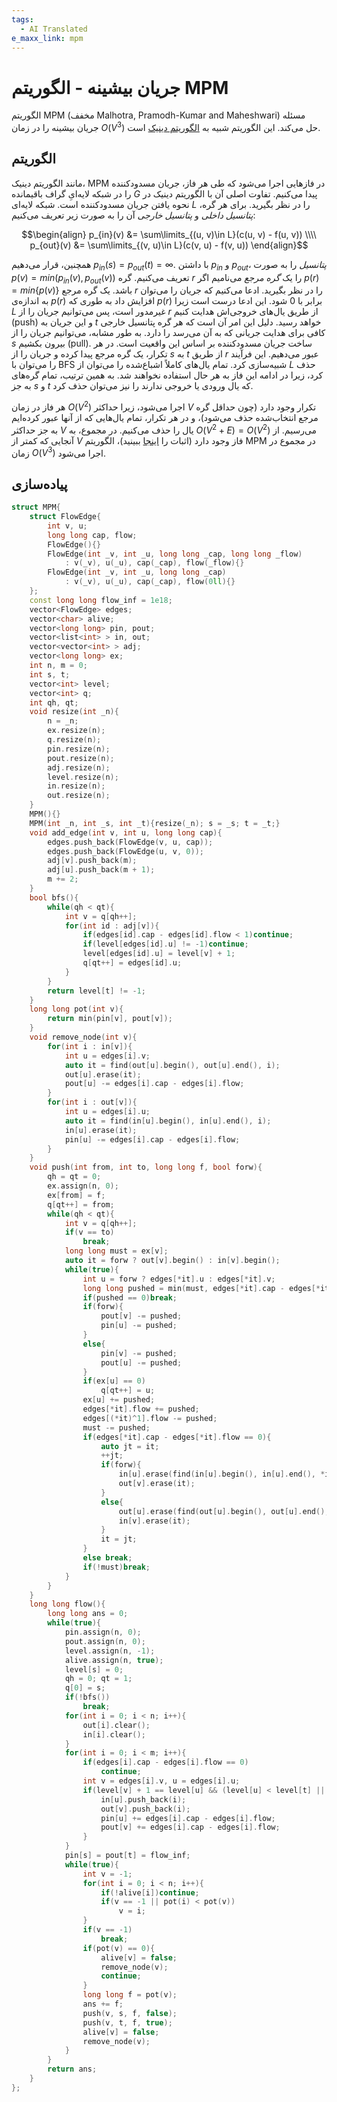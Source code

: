 ```yaml
---
tags:
  - AI Translated
e_maxx_link: mpm
---
```


# جریان بیشینه - الگوریتم MPM

الگوریتم MPM (مخفف Malhotra, Pramodh-Kumar and Maheshwari) مسئله جریان بیشینه را در زمان $O(V^3)$ حل می‌کند. این الگوریتم شبیه به [الگوریتم دینیک](dinic.md) است.

## الگوریتم

مانند الگوریتم دینیک، MPM در فازهایی اجرا می‌شود که طی هر فاز، جریان مسدودکننده را در شبکه لایه‌ایِ گراف باقیمانده $G$ پیدا می‌کنیم.
تفاوت اصلی آن با الگوریتم دینیک در نحوه یافتن جریان مسدودکننده است.
شبکه لایه‌ای $L$ را در نظر بگیرید.
برای هر گره، _پتانسیل داخلی_ و _پتانسیل خارجی_ آن را به صورت زیر تعریف می‌کنیم:

$$\begin{align}
p_{in}(v) &= \sum\limits_{(u, v)\in L}(c(u, v) - f(u, v)) \\\\
p_{out}(v) &= \sum\limits_{(v, u)\in L}(c(v, u) - f(v, u))
\end{align}$$

همچنین، قرار می‌دهیم $p_{in}(s) = p_{out}(t) = \infty$.
با داشتن $p_{in}$ و $p_{out}$، _پتانسیل_ را به صورت $p(v) = min(p_{in}(v), p_{out}(v))$ تعریف می‌کنیم.
گره $r$ را یک _گره مرجع_ می‌نامیم اگر $p(r) = min\{p(v)\}$ باشد.
یک گره مرجع $r$ را در نظر بگیرید.
ادعا می‌کنیم که جریان را می‌توان به اندازه‌ی $p(r)$ افزایش داد به طوری که $p(r)$ برابر با $0$ شود.
این ادعا درست است زیرا $L$ غیرمدور است، پس می‌توانیم جریان را از $r$ از طریق یال‌های خروجی‌اش هدایت کنیم (push) و این جریان به $t$ خواهد رسید. دلیل این امر آن است که هر گره پتانسیل خارجی کافی برای هدایت جریانی که به آن می‌رسد را دارد.
به طور مشابه، می‌توانیم جریان را از $s$ بیرون بکشیم (pull).
ساخت جریان مسدودکننده بر اساس این واقعیت است.
در هر تکرار، یک گره مرجع پیدا کرده و جریان را از $s$ به $t$ از طریق $r$ عبور می‌دهیم.
این فرآیند را می‌توان با BFS شبیه‌سازی کرد.
تمام یال‌های کاملاً اشباع‌شده را می‌توان از $L$ حذف کرد، زیرا در ادامه این فاز به هر حال استفاده نخواهند شد.
به همین ترتیب، تمام گره‌های به جز $s$ و $t$ که یال ورودی یا خروجی ندارند را نیز می‌توان حذف کرد.

هر فاز در زمان $O(V^2)$ اجرا می‌شود، زیرا حداکثر $V$ تکرار وجود دارد (چون حداقل گره مرجع انتخاب‌شده حذف می‌شود)، و در هر تکرار، تمام یال‌هایی که از آنها عبور کرده‌ایم به جز حداکثر $V$ یال را حذف می‌کنیم.
در مجموع، به $O(V^2 + E) = O(V^2)$ می‌رسیم.
از آنجایی که کمتر از $V$ فاز وجود دارد (اثبات را [اینجا](dinic.md) ببینید)، الگوریتم MPM در مجموع در زمان $O(V^3)$ اجرا می‌شود.

## پیاده‌سازی

```{.cpp file=mpm}
struct MPM{
    struct FlowEdge{
        int v, u;
        long long cap, flow;
        FlowEdge(){}
        FlowEdge(int _v, int _u, long long _cap, long long _flow)
            : v(_v), u(_u), cap(_cap), flow(_flow){}
        FlowEdge(int _v, int _u, long long _cap)
            : v(_v), u(_u), cap(_cap), flow(0ll){}
    };
    const long long flow_inf = 1e18;
    vector<FlowEdge> edges;
    vector<char> alive;
    vector<long long> pin, pout;
    vector<list<int> > in, out;
    vector<vector<int> > adj;
    vector<long long> ex;
    int n, m = 0;
    int s, t;
    vector<int> level;
    vector<int> q;
    int qh, qt;
    void resize(int _n){
        n = _n;
        ex.resize(n);
        q.resize(n);
        pin.resize(n);
        pout.resize(n);
        adj.resize(n);
        level.resize(n);
        in.resize(n);
        out.resize(n);
    }
    MPM(){}
    MPM(int _n, int _s, int _t){resize(_n); s = _s; t = _t;}
    void add_edge(int v, int u, long long cap){
        edges.push_back(FlowEdge(v, u, cap));
        edges.push_back(FlowEdge(u, v, 0));
        adj[v].push_back(m);
        adj[u].push_back(m + 1);
        m += 2;
    }
    bool bfs(){
        while(qh < qt){
            int v = q[qh++];
            for(int id : adj[v]){
                if(edges[id].cap - edges[id].flow < 1)continue;
                if(level[edges[id].u] != -1)continue;
                level[edges[id].u] = level[v] + 1;
                q[qt++] = edges[id].u;
            }
        }
        return level[t] != -1;
    }
    long long pot(int v){
        return min(pin[v], pout[v]);
    }
    void remove_node(int v){
        for(int i : in[v]){
            int u = edges[i].v;
            auto it = find(out[u].begin(), out[u].end(), i);
            out[u].erase(it);
            pout[u] -= edges[i].cap - edges[i].flow;
        }
        for(int i : out[v]){
            int u = edges[i].u;
            auto it = find(in[u].begin(), in[u].end(), i);
            in[u].erase(it);
            pin[u] -= edges[i].cap - edges[i].flow;
        }
    }
    void push(int from, int to, long long f, bool forw){
        qh = qt = 0;
        ex.assign(n, 0);
        ex[from] = f;
        q[qt++] = from;
        while(qh < qt){
            int v = q[qh++];
            if(v == to)
                break;
            long long must = ex[v];
            auto it = forw ? out[v].begin() : in[v].begin();
            while(true){
                int u = forw ? edges[*it].u : edges[*it].v;
                long long pushed = min(must, edges[*it].cap - edges[*it].flow);
                if(pushed == 0)break;
                if(forw){
                    pout[v] -= pushed;
                    pin[u] -= pushed;
                }
                else{
                    pin[v] -= pushed;
                    pout[u] -= pushed;
                }
                if(ex[u] == 0)
                    q[qt++] = u;
                ex[u] += pushed;
                edges[*it].flow += pushed;
                edges[(*it)^1].flow -= pushed;
                must -= pushed;
                if(edges[*it].cap - edges[*it].flow == 0){
                    auto jt = it;
                    ++jt;
                    if(forw){
                        in[u].erase(find(in[u].begin(), in[u].end(), *it));
                        out[v].erase(it);
                    }
                    else{
                        out[u].erase(find(out[u].begin(), out[u].end(), *it));
                        in[v].erase(it);
                    }
                    it = jt;
                }
                else break;
                if(!must)break;
            }
        }
    }
    long long flow(){
        long long ans = 0;
        while(true){
            pin.assign(n, 0);
            pout.assign(n, 0);
            level.assign(n, -1);
            alive.assign(n, true);
            level[s] = 0;
            qh = 0; qt = 1;
            q[0] = s;
            if(!bfs())
                break;
            for(int i = 0; i < n; i++){
                out[i].clear();
                in[i].clear();
            }
            for(int i = 0; i < m; i++){
                if(edges[i].cap - edges[i].flow == 0)
                    continue;
                int v = edges[i].v, u = edges[i].u;
                if(level[v] + 1 == level[u] && (level[u] < level[t] || u == t)){
                    in[u].push_back(i);
                    out[v].push_back(i);
                    pin[u] += edges[i].cap - edges[i].flow;
                    pout[v] += edges[i].cap - edges[i].flow;
                }
            }
            pin[s] = pout[t] = flow_inf;
            while(true){
                int v = -1;
                for(int i = 0; i < n; i++){
                    if(!alive[i])continue;
                    if(v == -1 || pot(i) < pot(v))
                        v = i;
                }
                if(v == -1)
                    break;
                if(pot(v) == 0){
                    alive[v] = false;
                    remove_node(v);
                    continue;
                }
                long long f = pot(v);
                ans += f;
                push(v, s, f, false);
                push(v, t, f, true);
                alive[v] = false;
                remove_node(v);
            }
        }
        return ans;
    }
};
```